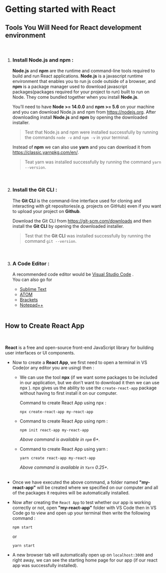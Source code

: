 # **Getting started with React**

## **Tools You Will Need for React development environment**
<br>

1. ### **Install Node.js and npm :**

    **Node.js** and **npm** are the runtime and command-line tools required to build and run React applications.
    **Node.js** is a javascript runtime environment that enables you to run js code outside of a browser, and **npm** is a package manager used to download javascript packages(packages required for your project to run) built to run on Node. They come bundled together when you install **Node.js**.  

    You’ll need to have **Node >= 14.0.0** and **npm >= 5.6** on your machine and you can download Node.js and npm from https://nodejs.org.
    After downloading install **Node.js** and **npm** by opening the downloaded installer.  

    > Test that Node.js and npm were installed successfully by running the commands `node -v` and `npm -v` in your terminal.  

    Instead of **npm** we can also use **yarn** and you can download it from https://classic.yarnpkg.com/en/.  
    > Teat yarn was installed successfully by running the command `yarn --version`.
    <br>

2. ### **Install the Git CLI :**
    The **Git CLI** is the command-line interface used for cloning and interacting with git repositories(e.g. projects on GitHub) even if you want to upload your project on **Github**.  

    Download the Git CLI from https://git-scm.com/downloads and then install the **Git CLI** by opening the downloaded installer.  

    > Test that the **Git CLI** was installed successfully by running the command `git --version`.  
    <br>

3. ### **A Code Editor :**
    A recommended code editor would be [Visual Studio Code](https://code.visualstudio.com/) .  
    You can also go for  
    - [Sublime Text](https://www.sublimetext.com/)
    - [ATOM](https://atom.io/)
    - [Brackets](https://brackets.io/)
    - [Notepad++](https://notepad-plus-plus.org/)
    <br>

## **How to Create React App**
<br>

**React** is a free and open-source front-end JavaScript library for building user interfaces or UI components.  
- Now to create a **React App**, we first need to open a terminal in VS Code(or any editor you are using) then :
    - We can use the tool **npx** (if we want some packages to be included in our application, but we don’t want to download it then we can use npx ). npx gives us the ability to use the `create-react-app` package without having to first install it on our computer.
      
       Command to create React App using npx :  
        ```
        npx create-react-app my-react-app
        ```  
    - Command to create React App using npm :
      ```
      npm init react-app my-react-app
      ``` 
      *Above command is available in `npm` 6+.*  

    - Command to create React App using yarn :
      ```
      yarn create react-app my-react-app
      ```
      *Above command is available in `Yarn` 0.25+.*  
      <br>
- Once we have executed the above command, a folder named **"my-react-app"** will be created where we specified on our computer and all of the packages it requires will be automatically installed.  

- Now after creating the `React App` to test whether our app is working correctly or not, open **"my-react-app"** folder with VS Code then in VS Code go to view and open up your terminal then write the following command :  
    ```
    npm start
    ```  
    or  
    ```
    yarn start
    ```
 - A new browser tab will automatically open up on `localhost:3000` and right away, we can see the starting home page for our app (if our react app was successfully installed).
